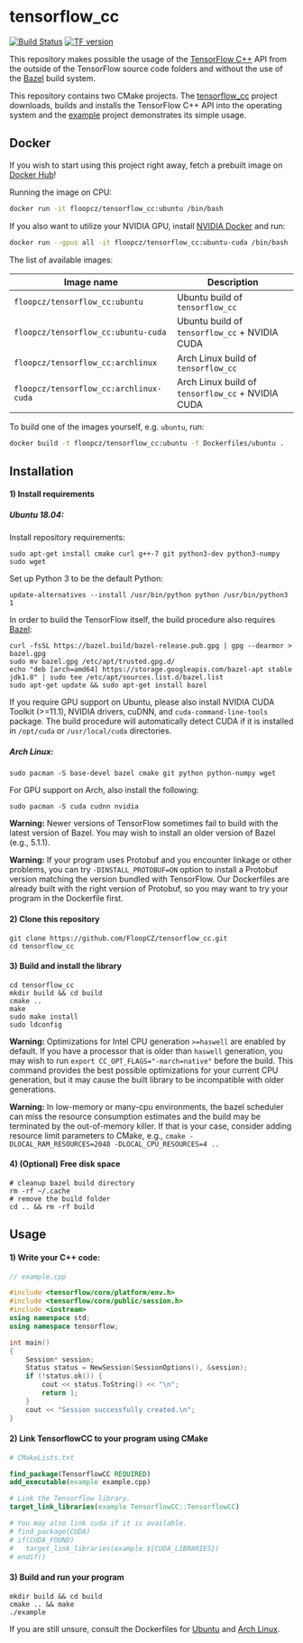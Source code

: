 # tensorflow_cc
[![Build Status](http://oak.floop.cz:8080/buildStatus/icon?job=tensorflow_cc)](http://oak.floop.cz:8080/job/tensorflow_cc/)
[![TF version](https://img.shields.io/badge/TF%20version-2.9.0-brightgreen.svg)]()

This repository makes possible the usage of the [TensorFlow C++](https://www.tensorflow.org/api_docs/cc/) API from the outside of the TensorFlow source code folders and without the use of the [Bazel](https://bazel.build/) build system.

This repository contains two CMake projects. The [tensorflow_cc](tensorflow_cc) project downloads, builds and installs the TensorFlow C++ API into the operating system and the [example](example) project demonstrates its simple usage.

## Docker

If you wish to start using this project right away, fetch a prebuilt image on [Docker Hub](https://hub.docker.com/r/floopcz/tensorflow_cc/)!

Running the image on CPU:
```bash
docker run -it floopcz/tensorflow_cc:ubuntu /bin/bash
```

If you also want to utilize your NVIDIA GPU, install [NVIDIA Docker](https://github.com/NVIDIA/nvidia-docker) and run:
```bash
docker run --gpus all -it floopcz/tensorflow_cc:ubuntu-cuda /bin/bash
```

The list of available images:

| Image name                                    | Description                                         |
| ---                                           | ---                                                 |
| `floopcz/tensorflow_cc:ubuntu`                | Ubuntu build of `tensorflow_cc`                     |
| `floopcz/tensorflow_cc:ubuntu-cuda`           | Ubuntu build of `tensorflow_cc` + NVIDIA CUDA       |
| `floopcz/tensorflow_cc:archlinux`             | Arch Linux build of `tensorflow_cc`                 |
| `floopcz/tensorflow_cc:archlinux-cuda`        | Arch Linux build of `tensorflow_cc` + NVIDIA CUDA   |

To build one of the images yourself, e.g. `ubuntu`, run:
```bash
docker build -t floopcz/tensorflow_cc:ubuntu -f Dockerfiles/ubuntu .
```

## Installation

#### 1) Install requirements

##### Ubuntu 18.04:
Install repository requirements:
```
sudo apt-get install cmake curl g++-7 git python3-dev python3-numpy sudo wget
```

Set up Python 3 to be the default Python:
```
update-alternatives --install /usr/bin/python python /usr/bin/python3 1
```

In order to build the TensorFlow itself, the build procedure also requires [Bazel](https://bazel.build/):
```
curl -fsSL https://bazel.build/bazel-release.pub.gpg | gpg --dearmor > bazel.gpg
sudo mv bazel.gpg /etc/apt/trusted.gpg.d/
echo "deb [arch=amd64] https://storage.googleapis.com/bazel-apt stable jdk1.8" | sudo tee /etc/apt/sources.list.d/bazel.list
sudo apt-get update && sudo apt-get install bazel
```

If you require GPU support on Ubuntu, please also install NVIDIA CUDA Toolkit (>=11.1), NVIDIA drivers, cuDNN, and `cuda-command-line-tools` package.
The build procedure will automatically detect CUDA if it is installed in `/opt/cuda` or `/usr/local/cuda` directories.

##### Arch Linux:
```
sudo pacman -S base-devel bazel cmake git python python-numpy wget
```

For GPU support on Arch, also install the following:

```
sudo pacman -S cuda cudnn nvidia
```

**Warning:** Newer versions of TensorFlow sometimes fail to build with the latest version of Bazel. You may wish
to install an older version of Bazel (e.g., 5.1.1).

**Warning:** If your program uses Protobuf and you encounter linkage or other problems, you can
try `-DINSTALL_PROTOBUF=ON` option to install a Protobuf version matching the version bundled with TensorFlow.
Our Dockerfiles are already built with the right version of Protobuf, so you may want to try
your program in the Dockerfile first.

#### 2) Clone this repository
```
git clone https://github.com/FloopCZ/tensorflow_cc.git
cd tensorflow_cc
```

#### 3) Build and install the library

```
cd tensorflow_cc
mkdir build && cd build
cmake ..
make
sudo make install
sudo ldconfig
```

**Warning:** Optimizations for Intel CPU generation `>=haswell` are enabled by default. If you have a
processor that is older than `haswell` generation, you may wish to run `export CC_OPT_FLAGS="-march=native"`
before the build. This command provides the best possible optimizations for your current CPU generation, but
it may cause the built library to be incompatible with older generations.

**Warning:** In low-memory or many-cpu environments, the bazel scheduler can miss the resource consumption
estimates and the build may be terminated by the out-of-memory killer.
If that is your case, consider adding resource limit parameters to CMake, e.g.,
`cmake -DLOCAL_RAM_RESOURCES=2048 -DLOCAL_CPU_RESOURCES=4 ..`

#### 4) (Optional) Free disk space

```
# cleanup bazel build directory
rm -rf ~/.cache
# remove the build folder
cd .. && rm -rf build
```

## Usage

#### 1) Write your C++ code:
```C++
// example.cpp

#include <tensorflow/core/platform/env.h>
#include <tensorflow/core/public/session.h>
#include <iostream>
using namespace std;
using namespace tensorflow;

int main()
{
    Session* session;
    Status status = NewSession(SessionOptions(), &session);
    if (!status.ok()) {
        cout << status.ToString() << "\n";
        return 1;
    }
    cout << "Session successfully created.\n";
}
```

#### 2) Link TensorflowCC to your program using CMake
```CMake
# CMakeLists.txt

find_package(TensorflowCC REQUIRED)
add_executable(example example.cpp)

# Link the Tensorflow library.
target_link_libraries(example TensorflowCC::TensorflowCC)

# You may also link cuda if it is available.
# find_package(CUDA)
# if(CUDA_FOUND)
#   target_link_libraries(example ${CUDA_LIBRARIES})
# endif()
```

#### 3) Build and run your program
```
mkdir build && cd build
cmake .. && make
./example 
```

If you are still unsure, consult the Dockerfiles for
[Ubuntu](Dockerfiles/ubuntu) and [Arch Linux](Dockerfiles/archlinux).
